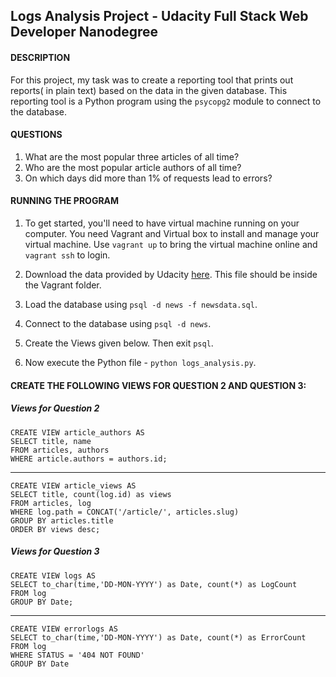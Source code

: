 ## Logs Analysis Project - Udacity Full Stack Web Developer Nanodegree

#### DESCRIPTION
For this project, my task was to create a reporting tool that prints out reports( in plain text) based on the data in the given database. This reporting tool is a Python program using the `psycopg2` module to connect to the database.

#### QUESTIONS
1. What are the most popular three articles of all time?
2. Who are the most popular article authors of all time?
3. On which days did more than 1% of requests lead to errors?

#### RUNNING THE PROGRAM
1. To get started, you'll need to have virtual machine running on your computer. You need Vagrant and Virtual box to install and manage your virtual machine. Use `vagrant up` to bring the virtual machine online and `vagrant ssh` to login.

2. Download the data provided by Udacity [here](https://d17h27t6h515a5.cloudfront.net/topher/2016/August/57b5f748_newsdata/newsdata.zip). This file should be inside the Vagrant folder.

3. Load the database using `psql -d news -f newsdata.sql`. 

4. Connect to the database using `psql -d news`.

5. Create the Views given below. Then exit `psql`.

6. Now execute the Python file - `python logs_analysis.py`.


#### CREATE THE FOLLOWING VIEWS FOR QUESTION 2 AND QUESTION 3:

##### Views for Question 2
    CREATE VIEW article_authors AS
    SELECT title, name
    FROM articles, authors
    WHERE article.authors = authors.id;
----
    CREATE VIEW article_views AS
    SELECT title, count(log.id) as views
    FROM articles, log
    WHERE log.path = CONCAT('/article/', articles.slug)
    GROUP BY articles.title
    ORDER BY views desc;

##### Views for Question 3
    CREATE VIEW logs AS
    SELECT to_char(time,'DD-MON-YYYY') as Date, count(*) as LogCount
    FROM log
    GROUP BY Date;
----    
    CREATE VIEW errorlogs AS
    SELECT to_char(time,'DD-MON-YYYY') as Date, count(*) as ErrorCount
    FROM log
    WHERE STATUS = '404 NOT FOUND'
    GROUP BY Date









